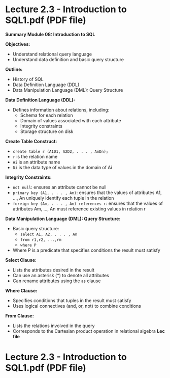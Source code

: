 # Lecture 2.3 - Introduction to SQL1.pdf (PDF file)
**Summary**
**Module 08: Introduction to SQL**

**Objectives:**
- Understand relational query language
- Understand data definition and basic query structure

**Outline:**
- History of SQL
- Data Definition Language (DDL)
- Data Manipulation Language (DML): Query Structure

**Data Definition Language (DDL):**
- Defines information about relations, including:
    - Schema for each relation
    - Domain of values associated with each attribute
    - Integrity constraints
    - Storage structure on disk

**Create Table Construct:**
- `create table r (A1D1, A2D2, . . . , AnDn);`
- `r` is the relation name
- `Ai` is an attribute name
- `Di` is the data type of values in the domain of Ai

**Integrity Constraints:**
- `not null`: ensures an attribute cannot be null
- `primary key (A1, . . . , An)`: ensures that the values of attributes A1, ..., An uniquely identify each tuple in the relation
- `foreign key (Am, . . . , An) references r`: ensures that the values of attributes Am, ..., An must reference existing values in relation r

**Data Manipulation Language (DML): Query Structure:**
- Basic query structure:
    - `select A1, A2, . . . , An`
    - `from r1,r2, ...,rm`
    - `where P`
- Where P is a predicate that specifies conditions the result must satisfy

**Select Clause:**
- Lists the attributes desired in the result
- Can use an asterisk (*) to denote all attributes
- Can rename attributes using the `as` clause

**Where Clause:**
- Specifies conditions that tuples in the result must satisfy
- Uses logical connectives (and, or, not) to combine conditions

**From Clause:**
- Lists the relations involved in the query
- Corresponds to the Cartesian product operation in relational algebra
**Lec file**
# Lecture 2.3 - Introduction to SQL1.pdf (PDF file)
